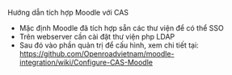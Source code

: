 Hướng dẫn tích hợp Moodle với CAS
- Mặc định Moodle đã tích hợp sẵn các thư viện để có thể SSO
- Trên webserver cần cài đặt thư viện php LDAP
- Sau đó vào phần quản trị để cấu hình, xem chi tiết tại: https://github.com/Openroadvietnam/moodle-integration/wiki/Configure-CAS-Moodle
